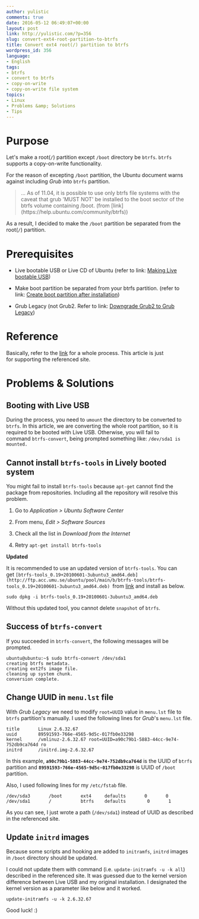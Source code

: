 ```yaml
---
author: yulistic
comments: true
date: 2016-05-12 06:49:07+00:00
layout: post
link: http://yulistic.com/?p=356
slug: convert-ext4-root-partition-to-btrfs
title: Convert ext4 root(/) partition to btrfs
wordpress_id: 356
language:
- English
tags:
- btrfs
- convert to btrfs
- copy-on-write
- copy-on-write file system
topics:
- Linux
- Problems &amp; Solutions
- Tips
---
```


# Purpose


Let's make a root(`/`) partition except `/boot` directory be `btrfs`. `btrfs` supports a copy-on-write functionality.

For the reason of excepting `/boot` partition, the Ubuntu document warns against including _Grub_ into `btrfs` partition.


<blockquote>... As of 11.04, it is possible to use only btrfs file systems with the caveat that grub 'MUST NOT' be installed to the boot sector of the btrfs volume containing /boot. (from [link](https://help.ubuntu.com/community/btrfs))</blockquote>


As a result, I decided to make the `/boot` partition be separated from the root(`/`) partition.


# Prerequisites





	
  * Live bootable USB or Live CD of Ubuntu (refer to link: [Making Live bootable USB](http://yulistic.com/problems-solutions/361))

	
  * Make boot partition be separated from your btrfs partition. (refer to link: [Create boot partition after installation](http://yulistic.com/problems-solutions/330))

	
  * Grub Legacy (not Grub2. Refer to link: [Downgrade Grub2 to Grub Legacy](http://yulistic.com/en/linux-2/399))




# Reference


Basically, refer to the [link](http://ubuntuforums.org/showthread.php?t=1389279) for a whole process. This article is just for supporting the referenced site.


# Problems & Solutions




## Booting with Live USB


During the process, you need to `umount` the directory to be converted to `btrfs`. In this article, we are converting the whole root partition, so it is required to be booted with Live USB. Otherwise, you will fail to command `btrfs-convert`, being prompted something like: `/dev/sda1 is mounted.`


## Cannot install `btrfs-tools` in Lively booted system


You might fail to install `btrfs-tools` because `apt-get` cannot find the package from repositories. Including all the repository will resolve this problem.



	
  1. Go to _Application > Ubuntu Software Center_

	
  2. From menu, _Edit > Software Sources_

	
  3. Check all the list in _Download from the Internet_

	
  4. Retry `apt-get install btrfs-tools`


**Updated**

It is recommended to use an updated version of `btrfs-tools`. You can get `[btrfs-tools_0.19+20100601-3ubuntu3_amd64.deb](http://ftp.acc.umu.se/ubuntu/pool/main/b/btrfs-tools/btrfs-tools_0.19+20100601-3ubuntu3_amd64.deb) `from [link](http://ftp.acc.umu.se/ubuntu/pool/main/b/btrfs-tools/) and install as below.

    
    sudo dpkg -i btrfs-tools_0.19+20100601-3ubuntu3_amd64.deb


Without this updated tool, you cannot delete `snapshot` of `btrfs`.


## Success of `btrfs-convert`


If you succeeded in `btrfs-convert`, the following messages will be prompted.

    
    ubuntu@ubuntu:~$ sudo btrfs-convert /dev/sda1
    creating btrfs metadata.
    creating ext2fs image file.
    cleaning up system chunk.
    conversion complete.
    




## Change UUID in `menu.lst` file


With _Grub Legacy_ we need to modify `root=UUID` value in `menu.lst` file to `btrfs` partition's manually. I used the following lines for _Grub_'s `menu.lst` file.

    
    title       Linux 2.6.32.67
    uuid        89591593-766e-4565-9d5c-017fb0e33298
    kernel      /vmlinuz-2.6.32.67 root=UUID=a90c79b1-5883-44cc-9e74-752db9ca764d ro
    initrd      /initrd.img-2.6.32.67


In this example, **`a90c79b1-5883-44cc-9e74-752db9ca764d`** is the UUID of `btrfs` partition and **`89591593-766e-4565-9d5c-017fb0e33298`** is UUID of `/boot` partition.

Also, I used following lines for my `/etc/fstab` file.

    
    /dev/sda3       /boot       ext4     defaults       0       0   
    /dev/sda1       /           btrfs    defaults        0       1


As you can see, I just wrote a path (`/dev/sda1`) instead of UUID as described in the referenced site.


## Update `initrd` images


Because some scripts and hooking are added to `initramfs`, `initrd` images in `/boot` directory should be updated.

I could not update them with command (i.e. `update-initramfs -u -k all`) described in the referenced site. It was guessed due to the kernel version difference between Live USB and my original installation. I designated the kernel version as a parameter like below and it worked.

    
    update-initramfs -u -k 2.6.32.67


Good luck! :)
